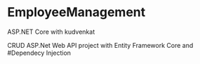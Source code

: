 # EmployeeManagement
ASP.NET Core with kudvenkat

CRUD ASP.Net Web API project with Entity Framework Core and #Dependecy Injection
